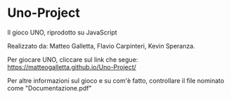 # Uno-Project
Il gioco UNO, riprodotto su JavaScript

Realizzato da:
  Matteo Galletta,
  Flavio Carpinteri,
  Kevin Speranza.
  
Per giocare UNO, cliccare sul link che segue: https://matteogalletta.github.io/Uno-Project/

Per altre informazioni sul gioco e su com'è fatto, controllare
il file nominato come "Documentazione.pdf"
